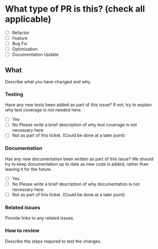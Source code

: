 # What type of PR is this? (check all applicable)

- [ ] Refactor
- [ ] Feature
- [ ] Bug Fix
- [ ] Optimization
- [ ] Documentation Update

## What

Describe what you have changed and why.

### Testing

Have any new tests been added as part of this issue? If not, try to explain why test coverage is not needed here.

- [ ] Yes
- [ ] No
Please write a brief description of why test coverage is not necessary here.
- [ ] Not as part of this ticket. (Could be done at a later point)

### Documentation

Has any new documentation been written as part of this issue? We should try to keep documentation up to date 
as new code is added, rather than leaving it for the future.

- [ ] Yes
- [ ] No
Please write a brief description of why documentation is not necessary here.
- [ ] Not as part of this ticket. (Could be done at a later point)

### Related issues

Provide links to any related issues.

### How to review

Describe the steps required to test the changes.
